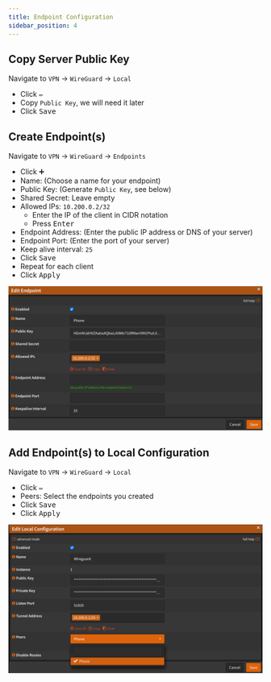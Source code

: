 ```yaml
---
title: Endpoint Configuration
sidebar_position: 4
---
```


## Copy Server Public Key

Navigate to `VPN` -> `WireGuard` -> `Local`

- Click <kbd>✏️</kbd>
- Copy `Public Key`, we will need it later
- Click <kbd>Save</kbd>

## Create Endpoint(s)

Navigate to `VPN` -> `WireGuard` -> `Endpoints`

- Click <kbd>➕</kbd>
- Name: (Choose a name for your endpoint)
- Public Key: (Generate `Public Key`, see below)
- Shared Secret: Leave empty
- Allowed IPs: `10.200.0.2/32`
  - Enter the IP of the client in CIDR notation
  - Press <kbd>Enter</kbd>
- Endpoint Address: (Enter the public IP address or DNS of your server)
- Endpoint Port: (Enter the port of your server)
- Keep alive interval: `25`
- Click <kbd>Save</kbd>
- Repeat for each client
- Click <kbd>Apply</kbd>

![wireguard-endpoint](img/wireguard-endpoint.png)

## Add Endpoint(s) to Local Configuration

Navigate to `VPN` -> `WireGuard` -> `Local`

- Click <kbd>✏️</kbd>
- Peers: Select the endpoints you created
- Click <kbd>Save</kbd>
- Click <kbd>Apply</kbd>

![wireguard-peers-select](img/wireguard-peers-select.png)
